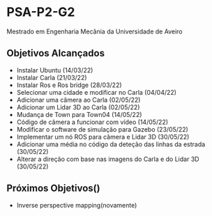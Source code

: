 # PSA-P2-G2
Mestrado em Engenharia Mecânia da Universidade de Aveiro

## Objetivos Alcançados
- Instalar Ubuntu (14/03/22)
- Instalar Carla (21/03/22)
- Instalar Ros e Ros bridge (28/03/22)
- Selecionar uma cidade e modificar no Carla (04/04/22)
- Adicionar uma câmera ao Carla (02/05/22)
- Adicionar um Lidar 3D ao Carla (02/05/22)
- Mudança de Town para Town04 (14/05/22)
- Código de câmera a funcionar com vídeo (14/05/22)
- Modificar o software de simulação para Gazebo (23/05/22)
- Implementar um nó ROS para câmera e Lidar 3D (30/05/22)
- Adicionar uma média no código da deteção das linhas da estrada (30/05/22)
- Alterar a direção com base nas imagens do Carla e do Lidar 3D (30/05/22)
## Próximos Objetivos()
- Inverse perspective mapping(novamente)
